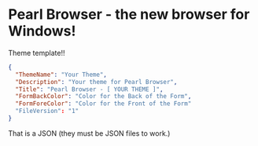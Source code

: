 # Pearl Browser - the new browser for Windows!
Theme template!!
```json
{
  "ThemeName": "Your Theme",
  "Description": "Your theme for Pearl Browser",
  "Title": "Pearl Browser - [ YOUR THEME ]",
  "FormBackColor": "Color for the Back of the Form",
  "FormForeColor": "Color for the Front of the Form"
  "FileVersion": "1"
}
```
That is a JSON (they must be JSON files to work.)
